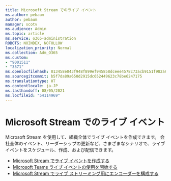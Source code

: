 ```yaml
---
title: Microsoft Stream でのライブ イベント
ms.author: pebaum
author: pebaum
manager: scotv
ms.audience: Admin
ms.topic: article
ms.service: o365-administration
ROBOTS: NOINDEX, NOFOLLOW
localization_priority: Normal
ms.collection: Adm_O365
ms.custom:
- "9001511"
- "3571"
ms.openlocfilehash: 013458e043f948f899ef945858dceee4578c73acb9151f982a6ca010a5683f52
ms.sourcegitcommit: b5f7da89a650d2915dc652449623c78be6247175
ms.translationtype: HT
ms.contentlocale: ja-JP
ms.lasthandoff: 08/05/2021
ms.locfileid: "54114969"
---
```

# <a name="live-events-in-microsoft-stream"></a>Microsoft Stream でのライブ イベント

Microsoft Stream を使用して、組織全体でライブ イベントを作成できます。 会社全体のイベント、リーダーシップの更新など、さまざまなシナリオで、ライブ イベントをスケジュール、作成、および配信できます。

- [Microsoft Stream でライブ イベントを作成する](https://docs.microsoft.com/stream/live-create-event)
- [Microsoft Teams ライブ イベントの使用を開始する](https://support.office.com/article/get-started-with-microsoft-teams-live-events-d077fec2-a058-483e-9ab5-1494afda578a)
- [Microsoft Stream でライブ ストリーミング用にエンコーダーを構成する](https://docs.microsoft.com/stream/live-encoder-setup)
